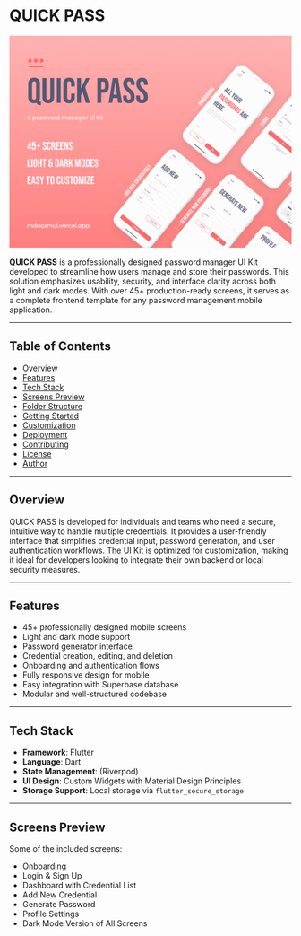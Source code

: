 # QUICK PASS

![QUICK PASS Cover](https://github.com/alphabetic100/quick_pas/blob/main/Cover.png)

**QUICK PASS** is a professionally designed password manager UI Kit developed to streamline how users manage and store their passwords. This solution emphasizes usability, security, and interface clarity across both light and dark modes. With over 45+ production-ready screens, it serves as a complete frontend template for any password management mobile application.

---

## Table of Contents

- [Overview](#overview)
- [Features](#features)
- [Tech Stack](#tech-stack)
- [Screens Preview](#screens-preview)
- [Folder Structure](#folder-structure)
- [Getting Started](#getting-started)
- [Customization](#customization)
- [Deployment](#deployment)
- [Contributing](#contributing)
- [License](#license)
- [Author](#author)

---

## Overview

QUICK PASS is developed for individuals and teams who need a secure, intuitive way to handle multiple credentials. It provides a user-friendly interface that simplifies credential input, password generation, and user authentication workflows. The UI Kit is optimized for customization, making it ideal for developers looking to integrate their own backend or local security measures.

---

## Features

- 45+ professionally designed mobile screens
- Light and dark mode support
- Password generator interface
- Credential creation, editing, and deletion
- Onboarding and authentication flows
- Fully responsive design for mobile
- Easy integration with Superbase database
- Modular and well-structured codebase

---

## Tech Stack

- **Framework**: Flutter
- **Language**: Dart
- **State Management**: (Riverpod)
- **UI Design**: Custom Widgets with Material Design Principles
- **Storage Support**: Local storage via `flutter_secure_storage`

---

## Screens Preview

Some of the included screens:

- Onboarding
- Login & Sign Up
- Dashboard with Credential List
- Add New Credential
- Generate Password
- Profile Settings
- Dark Mode Version of All Screens

